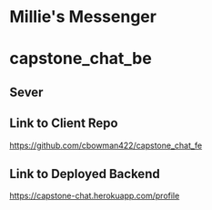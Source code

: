 # Millie's Messenger
# capstone_chat_be
## Sever


## Link to Client Repo
https://github.com/cbowman422/capstone_chat_fe


## Link to Deployed Backend
https://capstone-chat.herokuapp.com/profile

